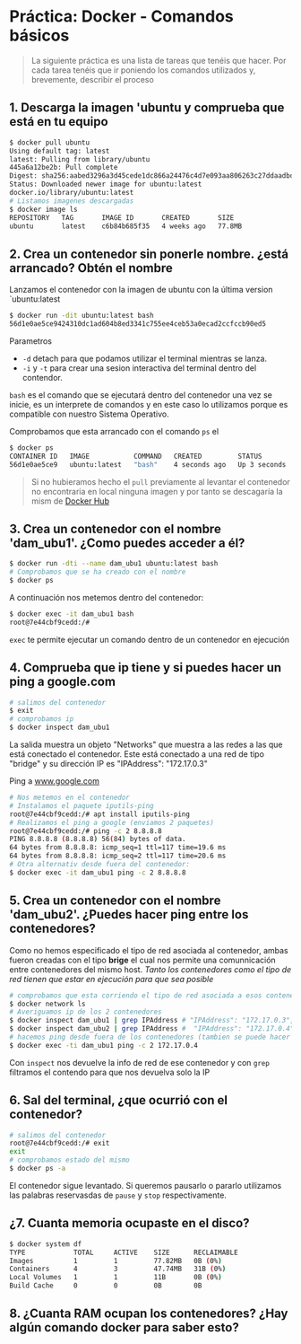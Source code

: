 # Práctica: Docker - Comandos básicos
> La siguiente práctica es una lista de tareas que tenéis que hacer. Por cada tarea tenéis que ir poniendo los comandos utilizados y, brevemente, describir el proceso

## 1. Descarga la imagen 'ubuntu y comprueba que está en tu equipo

```bash
$ docker pull ubuntu
Using default tag: latest
latest: Pulling from library/ubuntu
445a6a12be2b: Pull complete
Digest: sha256:aabed3296a3d45cede1dc866a24476c4d7e093aa806263c27ddaadbdce3c1054
Status: Downloaded newer image for ubuntu:latest
docker.io/library/ubuntu:latest
# Listamos imagenes descargadas
$ docker image ls
REPOSITORY   TAG       IMAGE ID       CREATED       SIZE
ubuntu       latest    c6b84b685f35   4 weeks ago   77.8MB
```

## 2. Crea un contenedor sin ponerle nombre. ¿está arrancado? Obtén el nombre
Lanzamos el contenedor con la imagen de ubuntu con la última version `ubuntu:latest
```bash
$ docker run -dit ubuntu:latest bash
56d1e0ae5ce9424310dc1ad604b8ed3341c755ee4ceb53a0ecad2ccfccb90ed5
```
Parametros
* `-d` detach para que podamos utilizar el terminal mientras se lanza.
* `-i` y `-t` para crear una sesion interactiva del terminal dentro del contendor.

`bash` es el comando que se ejecutará dentro del contenedor una vez se inicie, es un interprete de comandos y en este caso lo utilizamos porque es compatible con nuestro Sistema Operativo.

Comprobamos que esta arrancado con el comando `ps` el 
```bash
$ docker ps
CONTAINER ID   IMAGE           COMMAND   CREATED         STATUS         PORTS     NAMES
56d1e0ae5ce9   ubuntu:latest   "bash"    4 seconds ago   Up 3 seconds             lucid_goodall
```

> Si no hubieramos hecho el `pull` previamente al levantar el contenedor no encontraria en local ninguna imagen y por tanto se descagaría la mism de [Docker Hub](https://hub.docker.com)

## 3. Crea un contenedor con el nombre 'dam_ubu1'. ¿Como puedes acceder a él?

```bash
$ docker run -dti --name dam_ubu1 ubuntu:latest bash
# Comprobamos que se ha creado con el nombre
$ docker ps
```

A continuación nos metemos dentro del contenedor:
```bash
$ docker exec -it dam_ubu1 bash
root@7e44cbf9cedd:/# 
```
`exec` te permite ejecutar un comando dentro de un contenedor en ejecución

## 4. Comprueba que ip tiene y si puedes hacer un ping a google.com
```bash
# salimos del contenedor
$ exit
# comprobamos ip
$ docker inspect dam_ubu1
```
La salida muestra un objeto "Networks" que muestra a las redes a las que está conectado el contenedor. Este está conectado a una red de tipo "bridge" y su dirección IP es "IPAddress": "172.17.0.3"

Ping a www.google.com
```bash
# Nos metemos en el contenedor
# Instalamos el paquete iputils-ping
root@7e44cbf9cedd:/# apt install iputils-ping
# Realizamos el ping a google (enviamos 2 paquetes)
root@7e44cbf9cedd:/# ping -c 2 8.8.8.8
PING 8.8.8.8 (8.8.8.8) 56(84) bytes of data.
64 bytes from 8.8.8.8: icmp_seq=1 ttl=117 time=19.6 ms
64 bytes from 8.8.8.8: icmp_seq=2 ttl=117 time=20.6 ms
# Otra alternativ desde fuera del contenedor:
$ docker exec -it dam_ubu1 ping -c 2 8.8.8.8
```

## 5. Crea un contenedor con el nombre 'dam_ubu2'. ¿Puedes hacer ping entre los contenedores?
Como no hemos especificado el tipo de red asociada al contenedor, ambas fueron creadas con el tipo **brige** el cual nos permite una comunnicación entre contenedores del mismo host. 
_Tanto los contenedores como el tipo de red tienen que estar en ejecución para que sea posible_
```bash
# comprobamos que esta corriendo el tipo de red asociada a esos contenedores
$ docker network ls
# Averiguamos ip de los 2 contenedores
$ docker inspect dam_ubu1 | grep IPAddress # "IPAddress": "172.17.0.3",
$ docker inspect dam_ubu2 | grep IPAddress #  "IPAddress": "172.17.0.4",
# hacemos ping desde fuera de los contenedores (tambien se puede hacer desde dentro)
$ docker exec -ti dam_ubu1 ping -c 2 172.17.0.4
```
Con `inspect` nos devuelve la info de red de ese contenedor y con `grep` filtramos el contendo para que nos devuelva solo la IP

## 6. Sal del terminal, ¿que ocurrió con el contenedor?
```bash
# salimos del contenedor
root@7e44cbf9cedd:/# exit
exit
# comprobamos estado del mismo 
$ docker ps -a
```
El contenedor sigue levantado. Si queremos pausarlo o pararlo utilizamos las palabras reservasdas
de `pause` y `stop` respectivamente.

## ¿7. Cuanta memoria ocupaste en el disco?
```bash
$ docker system df
TYPE            TOTAL     ACTIVE    SIZE      RECLAIMABLE
Images          1         1         77.82MB   0B (0%)
Containers      4         3         47.74MB   31B (0%)
Local Volumes   1         1         11B       0B (0%)
Build Cache     0         0         0B        0B
```

## 8. ¿Cuanta RAM ocupan los contenedores? ¿Hay algún comando docker para saber esto?





